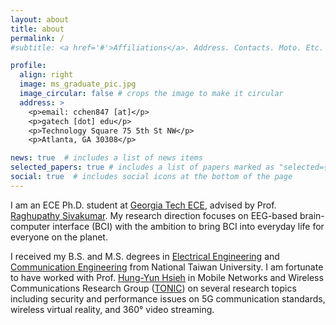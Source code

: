 ```yaml
---
layout: about
title: about
permalink: /
#subtitle: <a href='#'>Affiliations</a>. Address. Contacts. Moto. Etc.

profile:
  align: right
  image: ms_graduate_pic.jpg
  image_circular: false # crops the image to make it circular
  address: >
    <p>email: cchen847 [at]</p>
    <p>gatech [dot] edu</p>
    <p>Technology Square 75 5th St NW</p>
    <p>Atlanta, GA 30308</p>

news: true  # includes a list of news items
selected_papers: true # includes a list of papers marked as "selected={true}"
social: true  # includes social icons at the bottom of the page
---
```


I am an ECE Ph.D. student at [Georgia Tech ECE](https://www.ece.gatech.edu), advised by Prof. [Raghupathy Sivakumar](https://siva.ece.gatech.edu).
My research direction focuses on EEG-based brain-computer interface (BCI) with the ambition to bring BCI into everyday life for everyone on the planet.

I received my B.S. and M.S. degrees in [Electrical Engineering](https://web.ee.ntu.edu.tw/eng/index.php) and [Communication Engineering](https://comm.ntu.edu.tw/en/) from National Taiwan University.
I am fortunate to have worked with Prof. [Hung-Yun Hsieh](https://www.ee.ntu.edu.tw/profile1.php?id=306) in Mobile Networks and Wireless Communications Research Group ([TONIC](http://tonic.ee.ntu.edu.tw)) on several research topics including security and performance issues on 5G communication standards, wireless virtual reality, and 360° video streaming.
